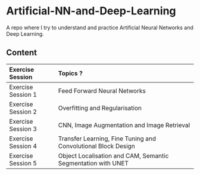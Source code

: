 # Artificial-NN-and-Deep-Learning
A repo where I try to understand and practice Artificial Neural Networks and Deep Learning.

## Content
| Exercise Session | Topics ? |
|:-------|:------------|
|Exercise Session 1| Feed Forward Neural Networks|
|Exercise Session 2| Overfitting and Regularisation|
|Exercise Session 3| CNN, Image Augmentation and Image Retrieval|
|Exercise Session 4| Transfer Learning, Fine Tuning and Convolutional Block Design|
|Exercise Session 5| Object Localisation and CAM, Semantic Segmentation with UNET|
